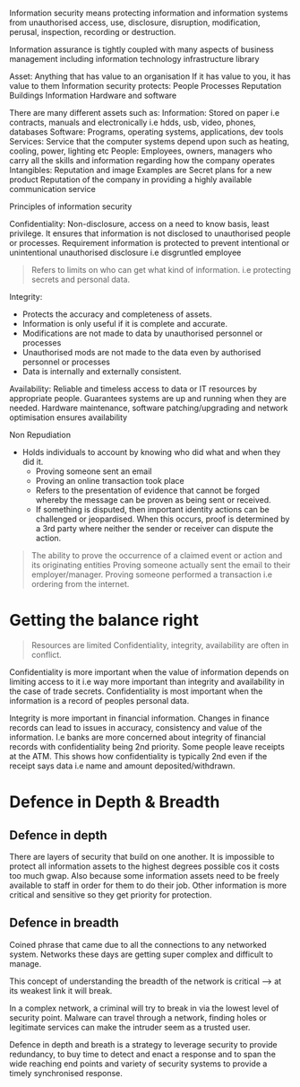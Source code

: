 Information security means protecting information and information systems from unauthorised access, use, disclosure, disruption, modification, perusal, inspection, recording or destruction.

Information assurance is tightly coupled with many aspects of business management including information technology infrastructure library 

Asset: Anything that has value to an organisation 
	If it has value to you, it has value to them
Information security protects:
	People
	Processes
	Reputation
	Buildings
	Information
	Hardware and software

There are many different assets such as:
	Information:
		Stored on paper i.e contracts, manuals and electronically i.e hdds, usb, video, phones, databases
	Software:
		Programs, operating systems, applications, dev tools
	Services:
		Service that the computer systems depend upon such as heating, cooling, power, lighting etc
	People:
		Employees, owners, managers who carry all the skills and information regarding how the company operates 
	Intangibles:
		Reputation and image
Examples are 
	Secret plans for a new product
	Reputation of the company in providing a highly available communication service


Principles of information security

Confidentiality:
	Non-disclosure, access on a need to know basis, least privilege. 
	It ensures that information is not disclosed to unauthorised people or processes.
	Requirement information is protected to prevent intentional or unintentional unauthorised disclosure i.e disgruntled employee
> Refers to limits on who can get what kind of information. i.e protecting secrets and personal data. 

Integrity:
- Protects the accuracy and completeness of assets. 
- Information is only useful if it is complete and accurate. 
- Modifications are not made to data by unauthorised personnel or processes
- Unauthorised mods are not made to the data even by authorised personnel or processes
- Data is internally and externally consistent. 

Availability:
	Reliable and timeless access to data or IT resources by appropriate people. 
	Guarantees systems are up and running when they are needed. 
	Hardware maintenance, software patching/upgrading and network optimisation ensures availability

Non Repudiation 
+ Holds individuals to account by knowing who did what and when they did it. 
	+ Proving someone sent an email
	+ Proving an online transaction took place
	+ Refers to the presentation of evidence that cannot be forged whereby the message can be proven as being sent or received. 
	+ If something is disputed, then important identity actions can be challenged or jeopardised. When this occurs, proof is determined by a 3rd party where neither the sender or receiver can dispute the action.
> The ability to prove the occurrence of a claimed event or action and its originating entities
> Proving someone actually sent the email to their employer/manager.
> Proving someone performed a transaction i.e ordering from the internet. 

# Getting the balance right 
 > Resources are limited
 > Confidentiality, integrity, availability are often in conflict.

Confidentiality is more important when the value of information depends on limiting access to it i.e way more important than integrity and availability in the case of trade secrets. Confidentiality is most important when the information is a record of peoples personal data. 

Integrity is more important in financial information. Changes in finance records can lead to issues in accuracy, consistency and value of the information. I.e banks are more concerned about integrity of financial records with confidentiality being 2nd priority. Some people leave receipts at the ATM. This shows how confidentiality is typically 2nd even if the receipt says data i.e name and amount deposited/withdrawn. 

# Defence in Depth & Breadth

## Defence in depth
There are layers of security that build on one another. It is impossible to protect all information assets to the highest degrees possible cos it costs too much gwap. Also because some information assets need to be freely available to staff in order for them to do their job. Other information is more critical and sensitive so they get priority for protection. 

## Defence in breadth
Coined phrase that came due to all the connections to any networked system. Networks these days are getting super complex and difficult to manage. 

This concept of understanding the breadth of the network is critical --> at its weakest link it will break. 

In a complex network, a criminal will try to break in via the lowest level of security point. Malware can travel through a network, finding holes or legitimate services can make the intruder seem as a trusted user. 

Defence in depth and breath is a strategy to leverage security to provide redundancy, to buy time to detect and enact a response and to span the wide reaching end points and variety of security systems to provide a timely synchronised response. 

